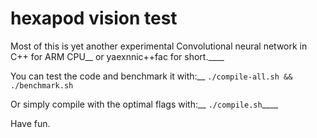 # hexapod vision test

Most of this is yet another experimental Convolutional neural network in C++ for ARM CPU__
or yaexnnic++fac for short.____

You can test the code and benchmark it with:__
`./compile-all.sh && ./benchmark.sh`

Or simply compile with the optimal flags with:__
`./compile.sh`____


Have fun.
